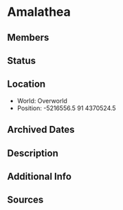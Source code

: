 # Amalathea

## Members

## Status

## Location
- World: Overworld 
- Position: -5216556.5 91 4370524.5

## Archived Dates

## Description

## Additional Info

## Sources
